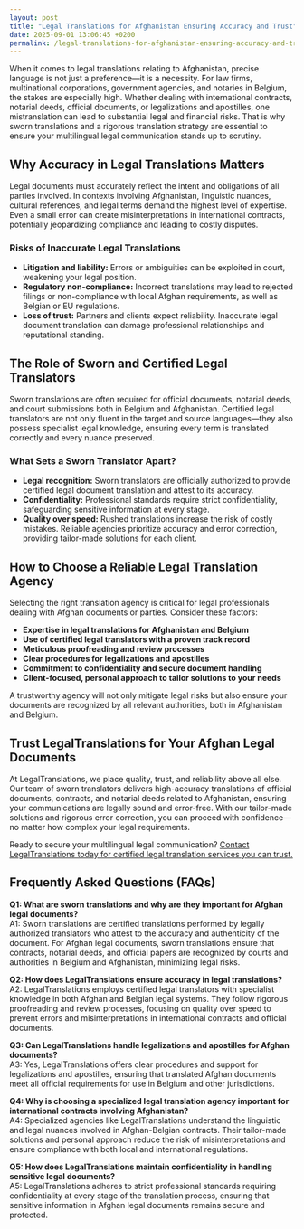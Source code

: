 ```yaml
---
layout: post
title: "Legal Translations for Afghanistan Ensuring Accuracy and Trust"
date: 2025-09-01 13:06:45 +0200
permalink: /legal-translations-for-afghanistan-ensuring-accuracy-and-trust/
---
```

When it comes to legal translations relating to Afghanistan, precise language is not just a preference—it is a necessity. For law firms, multinational corporations, government agencies, and notaries in Belgium, the stakes are especially high. Whether dealing with international contracts, notarial deeds, official documents, or legalizations and apostilles, one mistranslation can lead to substantial legal and financial risks. That is why sworn translations and a rigorous translation strategy are essential to ensure your multilingual legal communication stands up to scrutiny.

## Why Accuracy in Legal Translations Matters

Legal documents must accurately reflect the intent and obligations of all parties involved. In contexts involving Afghanistan, linguistic nuances, cultural references, and legal terms demand the highest level of expertise. Even a small error can create misinterpretations in international contracts, potentially jeopardizing compliance and leading to costly disputes.

### Risks of Inaccurate Legal Translations

- **Litigation and liability:** Errors or ambiguities can be exploited in court, weakening your legal position.
- **Regulatory non-compliance:** Incorrect translations may lead to rejected filings or non-compliance with local Afghan requirements, as well as Belgian or EU regulations.
- **Loss of trust:** Partners and clients expect reliability. Inaccurate legal document translation can damage professional relationships and reputational standing.

## The Role of Sworn and Certified Legal Translators

Sworn translations are often required for official documents, notarial deeds, and court submissions both in Belgium and Afghanistan. Certified legal translators are not only fluent in the target and source languages—they also possess specialist legal knowledge, ensuring every term is translated correctly and every nuance preserved.

### What Sets a Sworn Translator Apart?

- **Legal recognition:** Sworn translators are officially authorized to provide certified legal document translation and attest to its accuracy.
- **Confidentiality:** Professional standards require strict confidentiality, safeguarding sensitive information at every stage.
- **Quality over speed:** Rushed translations increase the risk of costly mistakes. Reliable agencies prioritize accuracy and error correction, providing tailor-made solutions for each client.

## How to Choose a Reliable Legal Translation Agency

Selecting the right translation agency is critical for legal professionals dealing with Afghan documents or parties. Consider these factors:

- **Expertise in legal translations for Afghanistan and Belgium**
- **Use of certified legal translators with a proven track record**
- **Meticulous proofreading and review processes**
- **Clear procedures for legalizations and apostilles**
- **Commitment to confidentiality and secure document handling**
- **Client-focused, personal approach to tailor solutions to your needs**

A trustworthy agency will not only mitigate legal risks but also ensure your documents are recognized by all relevant authorities, both in Afghanistan and Belgium.

## Trust LegalTranslations for Your Afghan Legal Documents

At LegalTranslations, we place quality, trust, and reliability above all else. Our team of sworn translators delivers high-accuracy translations of official documents, contracts, and notarial deeds related to Afghanistan, ensuring your communications are legally sound and error-free. With our tailor-made solutions and rigorous error correction, you can proceed with confidence—no matter how complex your legal requirements.

Ready to secure your multilingual legal communication? [Contact LegalTranslations today for certified legal translation services you can trust.](https://www.legaltranslations.be/)

## Frequently Asked Questions (FAQs)

**Q1: What are sworn translations and why are they important for Afghan legal documents?**  
A1: Sworn translations are certified translations performed by legally authorized translators who attest to the accuracy and authenticity of the document. For Afghan legal documents, sworn translations ensure that contracts, notarial deeds, and official papers are recognized by courts and authorities in Belgium and Afghanistan, minimizing legal risks.

**Q2: How does LegalTranslations ensure accuracy in legal translations?**  
A2: LegalTranslations employs certified legal translators with specialist knowledge in both Afghan and Belgian legal systems. They follow rigorous proofreading and review processes, focusing on quality over speed to prevent errors and misinterpretations in international contracts and official documents.

**Q3: Can LegalTranslations handle legalizations and apostilles for Afghan documents?**  
A3: Yes, LegalTranslations offers clear procedures and support for legalizations and apostilles, ensuring that translated Afghan documents meet all official requirements for use in Belgium and other jurisdictions.

**Q4: Why is choosing a specialized legal translation agency important for international contracts involving Afghanistan?**  
A4: Specialized agencies like LegalTranslations understand the linguistic and legal nuances involved in Afghan-Belgian contracts. Their tailor-made solutions and personal approach reduce the risk of misinterpretations and ensure compliance with both local and international regulations.

**Q5: How does LegalTranslations maintain confidentiality in handling sensitive legal documents?**  
A5: LegalTranslations adheres to strict professional standards requiring confidentiality at every stage of the translation process, ensuring that sensitive information in Afghan legal documents remains secure and protected.

<script type="application/ld+json">
{
  "@context": "https://schema.org",
  "@type": "BlogPosting",
  "mainEntityOfPage": {
    "@type": "WebPage",
    "@id": "https://www.legaltranslations.be/blog/legal-translations-for-afghanistan"
  },
  "headline": "Legal Translations for Afghanistan Ensuring Accuracy and Trust",
  "description": "LegalTranslations provides certified, high-accuracy legal translations for Afghan documents to law firms, corporations, and public institutions in Belgium, ensuring multilingual legal communication without risks.",
  "image": "https://www.legaltranslations.be/assets/images/blog/afghanistan-legal-translations.jpg",
  "author": {
    "@type": "Person",
    "name": "LegalTranslations"
  },
  "publisher": {
    "@type": "Organization",
    "name": "LegalTranslations",
    "logo": {
      "@type": "ImageObject",
      "url": "https://www.legaltranslations.be/assets/images/logo.png"
    }
  },
  "datePublished": "2024-06-01",
  "dateModified": "2024-06-01"
}
</script>

<script type="application/ld+json">
{
  "@context": "https://schema.org",
  "@type": "FAQPage",
  "mainEntity": [
    {
      "@type": "Question",
      "name": "What are sworn translations and why are they important for Afghan legal documents?",
      "acceptedAnswer": {
        "@type": "Answer",
        "text": "Sworn translations are certified translations performed by legally authorized translators who attest to the accuracy and authenticity of the document. For Afghan legal documents, sworn translations ensure that contracts, notarial deeds, and official papers are recognized by courts and authorities in Belgium and Afghanistan, minimizing legal risks."
      }
    },
    {
      "@type": "Question",
      "name": "How does LegalTranslations ensure accuracy in legal translations?",
      "acceptedAnswer": {
        "@type": "Answer",
        "text": "LegalTranslations employs certified legal translators with specialist knowledge in both Afghan and Belgian legal systems. They follow rigorous proofreading and review processes, focusing on quality over speed to prevent errors and misinterpretations in international contracts and official documents."
      }
    },
    {
      "@type": "Question",
      "name": "Can LegalTranslations handle legalizations and apostilles for Afghan documents?",
      "acceptedAnswer": {
        "@type": "Answer",
        "text": "Yes, LegalTranslations offers clear procedures and support for legalizations and apostilles, ensuring that translated Afghan documents meet all official requirements for use in Belgium and other jurisdictions."
      }
    },
    {
      "@type": "Question",
      "name": "Why is choosing a specialized legal translation agency important for international contracts involving Afghanistan?",
      "acceptedAnswer": {
        "@type": "Answer",
        "text": "Specialized agencies like LegalTranslations understand the linguistic and legal nuances involved in Afghan-Belgian contracts. Their tailor-made solutions and personal approach reduce the risk of misinterpretations and ensure compliance with both local and international regulations."
      }
    },
    {
      "@type": "Question",
      "name": "How does LegalTranslations maintain confidentiality in handling sensitive legal documents?",
      "acceptedAnswer": {
        "@type": "Answer",
        "text": "LegalTranslations adheres to strict professional standards requiring confidentiality at every stage of the translation process, ensuring that sensitive information in Afghan legal documents remains secure and protected."
      }
    }
  ]
}
</script>